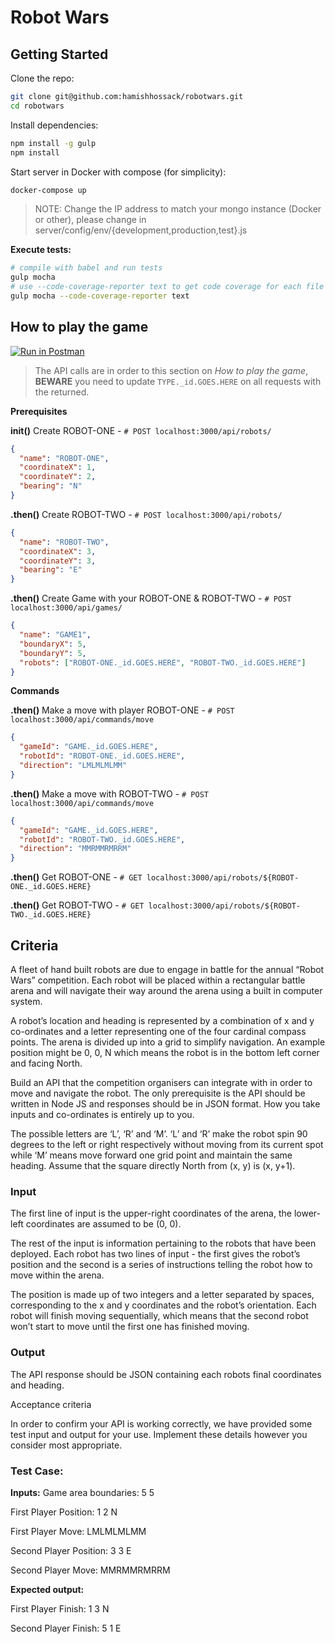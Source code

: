 # Robot Wars

## Getting Started

Clone the repo:
```sh
git clone git@github.com:hamishhossack/robotwars.git
cd robotwars
```

Install dependencies:
```sh
npm install -g gulp
npm install
```

Start server in Docker with compose (for simplicity):
```sh
docker-compose up
```

> NOTE: Change the IP address to match your mongo instance (Docker or other), please change in server/config/env/{development,production,test}.js

**Execute tests:**
```sh
# compile with babel and run tests
gulp mocha
# use --code-coverage-reporter text to get code coverage for each file
gulp mocha --code-coverage-reporter text
```

## How to play the game

[![Run in Postman](https://run.pstmn.io/button.svg)](https://app.getpostman.com/run-collection/7fe888e473c80a2aa7fc)
> The API calls are in order to this section on *How to play the game*, **BEWARE** you need to update `TYPE._id.GOES.HERE` on all requests with the returned.

**Prerequisites**

**init()** Create ROBOT-ONE - `# POST localhost:3000/api/robots/`
```json
{
  "name": "ROBOT-ONE",
  "coordinateX": 1,
  "coordinateY": 2,
  "bearing": "N"
}
```
**.then()** Create ROBOT-TWO - `# POST localhost:3000/api/robots/`
```json
{
  "name": "ROBOT-TWO",
  "coordinateX": 3,
  "coordinateY": 3,
  "bearing": "E"
}
```
**.then()** Create Game with your ROBOT-ONE & ROBOT-TWO - `# POST localhost:3000/api/games/`
```json
{
  "name": "GAME1",
  "boundaryX": 5,
  "boundaryY": 5,
  "robots": ["ROBOT-ONE._id.GOES.HERE", "ROBOT-TWO._id.GOES.HERE"]
}
```
**Commands**

**.then()** Make a move with player ROBOT-ONE - `# POST localhost:3000/api/commands/move`
```json
{
  "gameId": "GAME._id.GOES.HERE",
  "robotId": "ROBOT-ONE._id.GOES.HERE",
  "direction": "LMLMLMLMM"
}
```

**.then()** Make a move with ROBOT-TWO - `# POST localhost:3000/api/commands/move`
```json
{
  "gameId": "GAME._id.GOES.HERE",
  "robotId": "ROBOT-TWO._id.GOES.HERE",
  "direction": "MMRMMRMRRM"
}
```

**.then()** Get ROBOT-ONE - `# GET localhost:3000/api/robots/${ROBOT-ONE._id.GOES.HERE}`

**.then()** Get ROBOT-TWO - `# GET localhost:3000/api/robots/${ROBOT-TWO._id.GOES.HERE}`


## Criteria

A fleet of hand built robots are due to engage in battle for the annual “Robot Wars” competition. Each robot will be placed within a rectangular battle arena and will navigate their way around the arena using a built in computer system.

A robot’s location and heading is represented by a combination of x and y co-ordinates and a letter representing one of the four cardinal compass points. The arena is divided up into a grid to simplify navigation. An example position might be 0, 0, N which means the robot is in the bottom left corner and facing North.

Build an API that the competition organisers can integrate with in order to move and navigate the robot. The only prerequisite is the API should be written in Node JS and responses should be in JSON format. How you take inputs and co-ordinates is entirely up to you.

The possible letters are ‘L’, ‘R’ and ‘M’. ‘L’ and ‘R’ make the robot spin 90 degrees to the left or right respectively without moving from its current spot while ‘M’ means move forward one grid point and maintain the same heading. Assume that the square directly North from (x, y) is (x, y+1).

### Input

The first line of input is the upper-right coordinates of the arena, the lower-left coordinates are assumed to be (0, 0).

The rest of the input is information pertaining to the robots that have been deployed. Each robot has two lines of input - the first gives the robot’s position and the second is a series of instructions telling the robot how to move within the arena.

The position is made up of two integers and a letter separated by spaces, corresponding to the x and y coordinates and the robot’s orientation. Each robot will finish moving sequentially, which means that the second robot won’t start to move until the first one has finished moving.

### Output

The API response should be JSON containing each robots final coordinates and heading.

Acceptance criteria

In order to confirm your API is working correctly, we have provided some test input and output for your use. Implement these details however you consider most appropriate.

### Test Case:

**Inputs:**
Game area boundaries: 5 5

First Player Position: 1 2 N

First Player Move: LMLMLMLMM

Second Player Position: 3 3 E

Second Player Move: MMRMMRMRRM

**Expected output:**

First Player Finish: 1 3 N

Second Player Finish: 5 1 E
